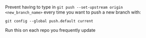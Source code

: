 Prevent having to type in `git push --set-upstream origin <new_branch_name>` every time you want to push a new branch with:

```
git config --global push.default current
```

Run this on each repo you frequently update